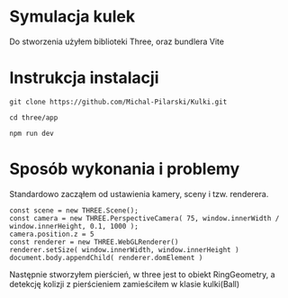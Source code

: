 # Symulacja kulek
Do stworzenia użyłem biblioteki Three, oraz bundlera Vite

# Instrukcja instalacji

``` git clone https://github.com/Michal-Pilarski/Kulki.git ``` <br>

``` cd three/app ```<br>

``` npm run dev ```<br>

# Sposób wykonania i problemy

Standardowo zacząłem od ustawienia kamery, sceny i tzw. renderera.<br>
```
const scene = new THREE.Scene();
const camera = new THREE.PerspectiveCamera( 75, window.innerWidth / window.innerHeight, 0.1, 1000 );
camera.position.z = 5
const renderer = new THREE.WebGLRenderer()
renderer.setSize( window.innerWidth, window.innerHeight )
document.body.appendChild( renderer.domElement )
```
Następnie stworzyłem pierścień, w three jest to obiekt RingGeometry, a detekcję kolizji z pierścieniem zamieściłem w klasie kulki(Ball)<br>

